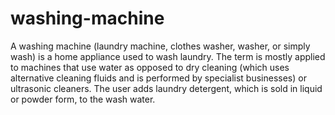 # washing-machine
A washing machine (laundry machine, clothes washer, washer, or simply wash) is a home appliance used to wash laundry. The term is mostly applied to machines that use water as opposed to dry cleaning (which uses alternative cleaning fluids and is performed by specialist businesses) or ultrasonic cleaners. The user adds laundry detergent, which is sold in liquid or powder form, to the wash water.
